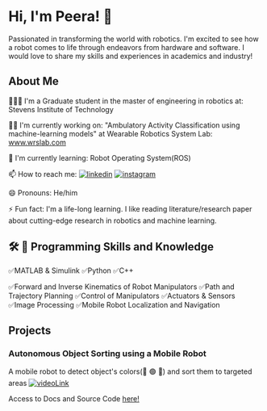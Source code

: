 
# Hi, I'm Peera! 👋

Passionated in transforming the world with robotics. I'm excited to see how a robot comes to life through endeavors from hardware and software. I would love to share my skills and experiences in academics and industry!


## About Me
👨🏼‍🎓 I'm a Graduate student in the master of engineering in robotics at: Stevens Institute of Technology

👩‍💻 I'm currently working on: "Ambulatory Activity Classification using machine-learning models" at Wearable Robotics System Lab: www.wrslab.com

🧠 I'm currently learning: Robot Operating System(ROS)

📫 How to reach me: [![linkedin](https://img.shields.io/badge/linkedin-0A66C2?style=for-the-badge&logo=linkedin&logoColor=white)](https://www.linkedin.com/in/peera-tienthong-a01b12142/)
[![instagram](https://img.shields.io/badge/instagram-1DA1F2?style=for-the-badge&logo=instagram)](https://www.instagram.com/pheera.t/?igshid=NDk5N2NlZjQ%3D)

😄 Pronouns: He/him

⚡️ Fun fact: I'm a life-long learning. I like reading literature/research paper about cutting-edge research in robotics and machine learning.


## 🛠 🤖 Programming Skills and Knowledge
✅MATLAB & Simulink ✅Python ✅C++ 

✅Forward and Inverse Kinematics of Robot Manipulators
✅Path and Trajectory Planning
✅Control of Manipulators
✅Actuators & Sensors ✅Image Processing
✅Mobile Robot Localization and Navigation


















## Projects
### Autonomous Object Sorting using a Mobile Robot
A mobile robot to detect object's colors(🔴 🟢 🔵) and sort them to targeted areas
[![videoLink](https://res.cloudinary.com/marcomontalbano/image/upload/v1676046212/video_to_markdown/images/google-drive--1SFHJdntaNF5QyVEqYmGJN-BL9K2iki5I-c05b58ac6eb4c4700831b2b3070cd403.jpg)](https://drive.google.com/file/d/1SFHJdntaNF5QyVEqYmGJN-BL9K2iki5I/view "videoLink")

Access to Docs and Source Code [here!](https://github.com/ptientho/Intro-to-robotics/tree/master/final%20project)